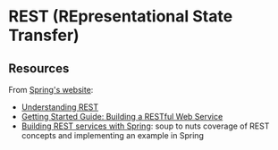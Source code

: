 # REST (REpresentational State Transfer)

## Resources

From [Spring's website](http://spring.io):

- [Understanding REST](http://spring.io/understanding/REST)
- [Getting Started Guide: Building a RESTful Web Service](https://spring.io/guides/gs/rest-service/)
- [Building REST services with Spring](https://spring.io/guides/tutorials/bookmarks/): soup to nuts coverage of REST concepts and implementing an example in Spring
